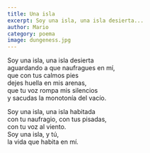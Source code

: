 ```yaml
---
title: Una isla
excerpt: Soy una isla, una isla desierta...
author: Mario
category: poema
image: dungeness.jpg
---
```


Soy una isla, una isla desierta  
aguardando a que naufragues en mí,  
que con tus calmos pies  
dejes huella en mis arenas,  
que tu voz rompa mis silencios  
y sacudas la monotonía del vacío.

Soy una isla, una isla habitada  
con tu naufragio, con tus pisadas,  
con tu voz al viento.  
Soy una isla, y tú,  
la vida que habita en mí.
